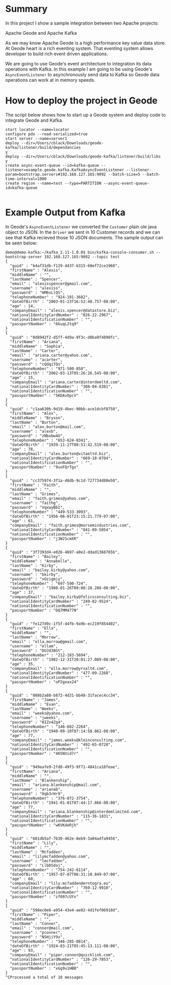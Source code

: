 # Summary

In this project I show a sample integration between two Apache projects:

Apache Geode and Apache Kafka

As we may know Apache Geode is a high performance key value data store.   At Geode heart is a rich eventing system.   That eventing system allows developer to build rich event driven applications.

We are going to use Geode's event architecture to integration its data operations with Kafka.  In this example I am going to be using Geode's ``AsyncEventListener`` to asynchronously send data to Kafka so Geode data operations can work at in memory speeds.

# How to deploy the project in Geode

The script below shows how to start up a Geode system and deploy code to integrate Geode and Kafka.

```
start locator --name=locator
configure pdx --read-serialized=true
start server --name=server1
deploy --dir=/Users/cblack/Downloads/geode-kafka/listener/build/dependancies
y
deploy --dir=/Users/cblack/Downloads/geode-kafka/listener/build/libs
y
create async-event-queue --id=kafka-queue --listener=example.geode.kafka.KafkaAsyncEventListener --listener-param=bootstrap.servers#192.168.127.165:9092 --batch-size=5 --batch-time-interval=1000
create region --name=test --type=PARTITION --async-event-queue-id=kafka-queue


```

# Example Output from Kafka

In Geode's ``AsyncEventListener`` we converted the ``Customer`` plain ole java object to JSON.      In the ``Driver`` we sent in 10 Customer records and we can see that Kafka recieved those 10 JSON documents.  The sample output can be seen below:

```
demo@demo-kafka:~/kafka_2.11-1.0.0$ bin/kafka-console-consumer.sh --bootstrap-server 192.168.127.165:9092 --topic test  
{
  "guid" : "b4af31db-f129-4437-b315-60ef72ce1968",
  "firstName" : "Alexis",
  "middleName" : "",
  "lastName" : "Spencer",
  "email" : "alexisspencer@gmail.com",
  "username" : "alexiss",
  "password" : "HM6vLlQS",
  "telephoneNumber" : "924-101-3682",
  "dateOfBirth" : "2003-01-23T16:52:40.757-08:00",
  "age" : 14,
  "companyEmail" : "alexis.spencer@datastore.biz",
  "nationalIdentityCardNumber" : "026-22-2967",
  "nationalIdentificationNumber" : "",
  "passportNumber" : "6kuqL2tq9"
}
{
  "guid" : "0d8942f2-d5ff-4d9a-9f3c-d0ba9f4890fc",
  "firstName" : "Ariana",
  "middleName" : "Sophia",
  "lastName" : "Carter",
  "email" : "ariana.carter@yahoo.com",
  "username" : "acarter",
  "password" : "cQdqiTQs",
  "telephoneNumber" : "971-500-858",
  "dateOfBirth" : "2002-03-13T05:26:26.545-08:00",
  "age" : 15,
  "companyEmail" : "ariana.carter@interdemltd.com",
  "nationalIdentityCardNumber" : "308-04-8381",
  "nationalIdentificationNumber" : "",
  "passportNumber" : "5KDAvOpcV"
}
{
  "guid" : "c1aa630b-9d19-4bec-90bb-ace1dcbf8750",
  "firstName" : "Alex",
  "middleName" : "Bryson",
  "lastName" : "Burton",
  "email" : "alex.burton@mail.com",
  "username" : "alexb",
  "password" : "zNbxbw4U",
  "telephoneNumber" : "653-624-0341",
  "dateOfBirth" : "1939-11-27T08:51:42.519-08:00",
  "age" : 78,
  "companyEmail" : "alex.burton@vitaeltd.biz",
  "nationalIdentityCardNumber" : "669-18-8704",
  "nationalIdentificationNumber" : "",
  "passportNumber" : "9voFQrTgx"
}
{
  "guid" : "cc375974-3f1a-48db-9c1d-727734d80e50",
  "firstName" : "Faith",
  "middleName" : "",
  "lastName" : "Grimes",
  "email" : "faith.grimes@yahoo.com",
  "username" : "faithg",
  "password" : "VqxwyBbI",
  "telephoneNumber" : "449-533-3093",
  "dateOfBirth" : "1956-06-01T23:15:21.779-07:00",
  "age" : 61,
  "companyEmail" : "faith.grimes@morsemindustries.com",
  "nationalIdentityCardNumber" : "041-09-5054",
  "nationalIdentificationNumber" : "",
  "passportNumber" : "j3W2ScmXR"
}
{
  "guid" : "3f7393d4-e026-4697-a0e2-ddad1368765b",
  "firstName" : "Bailey",
  "middleName" : "Annabelle",
  "lastName" : "Kirby",
  "email" : "bailey.kirby@yahoo.com",
  "username" : "bkirby",
  "password" : "vOzigmjy",
  "telephoneNumber" : "697-590-724",
  "dateOfBirth" : "1980-01-26T09:08:28.288-08:00",
  "age" : 37,
  "companyEmail" : "bailey.kirby@felicsconsulting.biz",
  "nationalIdentityCardNumber" : "249-82-9524",
  "nationalIdentificationNumber" : "",
  "passportNumber" : "DQ7MM477N"
}
{
  "guid" : "fe127d9c-1f5f-44fb-9a9b-ec219f854402",
  "firstName" : "Ella",
  "middleName" : "",
  "lastName" : "Morrow",
  "email" : "ella.morrow@gmail.com",
  "username" : "ellam",
  "password" : "DUJd38Gt",
  "telephoneNumber" : "212-183-5694",
  "dateOfBirth" : "1982-12-31T20:01:27.089-08:00",
  "age" : 35,
  "companyEmail" : "ella.morrow@yrsaltd.com",
  "nationalIdentityCardNumber" : "477-09-2268",
  "nationalIdentificationNumber" : "",
  "passportNumber" : "oP2goax24"
}
{
  "guid" : "888b2a88-b872-4d31-bb48-31facec4cc34",
  "firstName" : "James",
  "middleName" : "Evan",
  "lastName" : "Weeks",
  "email" : "weeks@yahoo.com",
  "username" : "jweeks",
  "password" : "0IZn4Zg4",
  "telephoneNumber" : "146-682-2264",
  "dateOfBirth" : "1940-09-10T07:14:58.862-08:00",
  "age" : 77,
  "companyEmail" : "james.weeks@kleinconsulting.com",
  "nationalIdentityCardNumber" : "492-65-0720",
  "nationalIdentificationNumber" : "",
  "passportNumber" : "4K5NVid7r"
}
{
  "guid" : "949eafe9-2fd0-49f3-9f71-4841ca18feae",
  "firstName" : "Ariana",
  "middleName" : "",
  "lastName" : "Blankenship",
  "email" : "ariana.blankenship@mail.com",
  "username" : "arianab",
  "password" : "Oqb3rHr9",
  "telephoneNumber" : "376-072-3754",
  "dateOfBirth" : "1941-01-01T07:44:17.866-08:00",
  "age" : 77,
  "companyEmail" : "ariana.blankenship@interdemlimited.com",
  "nationalIdentityCardNumber" : "115-36-1831",
  "nationalIdentificationNumber" : "",
  "passportNumber" : "wKVKdeRjh"
}
{
  "guid" : "601db5af-7b30-462e-8eb9-3a04adfa9456",
  "firstName" : "Lily",
  "middleName" : "",
  "lastName" : "Mcfadden",
  "email" : "lilymcfadden@yahoo.com",
  "username" : "lmcfadden",
  "password" : "LlbDSdaj",
  "telephoneNumber" : "754-242-6114",
  "dateOfBirth" : "1957-07-07T06:31:10.849-07:00",
  "age" : 60,
  "companyEmail" : "lily.mcfadden@erntogra.eu",
  "nationalIdentityCardNumber" : "769-12-9910",
  "nationalIdentificationNumber" : "",
  "passportNumber" : "zf097cUYx"
}
{
  "guid" : "598ec0e6-a954-43e4-ae02-4d1fef06910d",
  "firstName" : "Piper",
  "middleName" : "",
  "lastName" : "Conner",
  "email" : "conner@mail.com",
  "username" : "pconner",
  "password" : "NSHjiY9x",
  "telephoneNumber" : "346-285-0814",
  "dateOfBirth" : "1924-03-21T05:45:13.111-08:00",
  "age" : 93,
  "companyEmail" : "piper.conner@quicklink.com",
  "nationalIdentityCardNumber" : "126-29-7853",
  "nationalIdentificationNumber" : "",
  "passportNumber" : "xGg9u1HBB"
}
^CProcessed a total of 10 messages

```